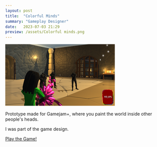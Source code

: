 ```yaml
---
layout: post
title:  "Colorful Minds"
summary: "Gameplay Designer"
date:   2023-07-03 21:29
preview: /assets/Colorful minds.png
---
```


![Picture 1](/assets/minds_gameplay.png)

Prototype made for Gamejam+, where you paint the world inside other people's heads.

I was part of the game design.

[Play the Game!](https://ikarosiqueira.itch.io/colorful-minds)
